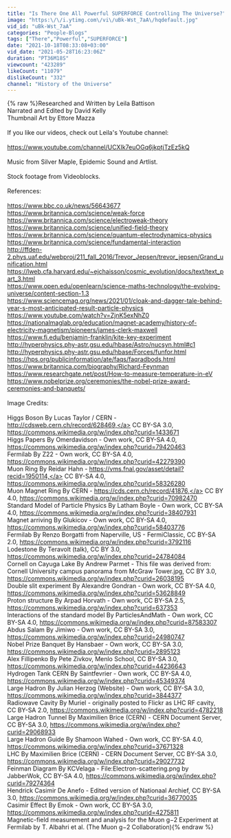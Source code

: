 ```yaml
---
title: "Is There One All Powerful SUPERFORCE Controlling The Universe?"
image: "https:\/\/i.ytimg.com\/vi\/uBk-Wst_7aA\/hqdefault.jpg"
vid_id: "uBk-Wst_7aA"
categories: "People-Blogs"
tags: ["There","Powerful","SUPERFORCE"]
date: "2021-10-18T08:33:08+03:00"
vid_date: "2021-05-28T16:23:06Z"
duration: "PT36M18S"
viewcount: "423289"
likeCount: "11079"
dislikeCount: "332"
channel: "History of the Universe"
---
```

{% raw %}Researched and Written by Leila Battison<br />Narrated and Edited by David Kelly<br />Thumbnail Art by Ettore Mazza<br /><br />If you like our videos, check out Leila's Youtube channel:<br /><br /><a rel="nofollow" target="blank" href="https://www.youtube.com/channel/UCXIk7euOGq6jkptjTzEz5kQ">https://www.youtube.com/channel/UCXIk7euOGq6jkptjTzEz5kQ</a><br /><br />Music from Silver Maple, Epidemic Sound and Artlist.<br /><br />Stock footage from Videoblocks.<br /><br />References:<br /><br /><a rel="nofollow" target="blank" href="https://www.bbc.co.uk/news/56643677">https://www.bbc.co.uk/news/56643677</a> <br /><a rel="nofollow" target="blank" href="https://www.britannica.com/science/weak-force">https://www.britannica.com/science/weak-force</a> <br /><a rel="nofollow" target="blank" href="https://www.britannica.com/science/electroweak-theory">https://www.britannica.com/science/electroweak-theory</a> <br /><a rel="nofollow" target="blank" href="https://www.britannica.com/science/unified-field-theory">https://www.britannica.com/science/unified-field-theory</a> <br /><a rel="nofollow" target="blank" href="https://www.britannica.com/science/quantum-electrodynamics-physics">https://www.britannica.com/science/quantum-electrodynamics-physics</a> <br /><a rel="nofollow" target="blank" href="https://www.britannica.com/science/fundamental-interaction">https://www.britannica.com/science/fundamental-interaction</a> <br /><a rel="nofollow" target="blank" href="http://ffden-2.phys.uaf.edu/webproj/211_fall_2016/Trevor_Jepsen/trevor_jepsen/Grand_unification.html">http://ffden-2.phys.uaf.edu/webproj/211_fall_2016/Trevor_Jepsen/trevor_jepsen/Grand_unification.html</a><br /><a rel="nofollow" target="blank" href="https://lweb.cfa.harvard.edu/~ejchaisson/cosmic_evolution/docs/text/text_part_3.html">https://lweb.cfa.harvard.edu/~ejchaisson/cosmic_evolution/docs/text/text_part_3.html</a>  <br /><a rel="nofollow" target="blank" href="https://www.open.edu/openlearn/science-maths-technology/the-evolving-universe/content-section-1.3">https://www.open.edu/openlearn/science-maths-technology/the-evolving-universe/content-section-1.3</a> <br /><a rel="nofollow" target="blank" href="https://www.sciencemag.org/news/2021/01/cloak-and-dagger-tale-behind-year-s-most-anticipated-result-particle-physics">https://www.sciencemag.org/news/2021/01/cloak-and-dagger-tale-behind-year-s-most-anticipated-result-particle-physics</a> <br /><a rel="nofollow" target="blank" href="https://www.youtube.com/watch?v=ZjnK5exNhZ0">https://www.youtube.com/watch?v=ZjnK5exNhZ0</a><br /><a rel="nofollow" target="blank" href="https://nationalmaglab.org/education/magnet-academy/history-of-electricity-magnetism/pioneers/james-clerk-maxwell">https://nationalmaglab.org/education/magnet-academy/history-of-electricity-magnetism/pioneers/james-clerk-maxwell</a><br /><a rel="nofollow" target="blank" href="https://www.fi.edu/benjamin-franklin/kite-key-experiment">https://www.fi.edu/benjamin-franklin/kite-key-experiment</a> <br /><a rel="nofollow" target="blank" href="http://hyperphysics.phy-astr.gsu.edu/hbase/Astro/nucsyn.html#c1">http://hyperphysics.phy-astr.gsu.edu/hbase/Astro/nucsyn.html#c1</a> <br /><a rel="nofollow" target="blank" href="http://hyperphysics.phy-astr.gsu.edu/hbase/Forces/funfor.html">http://hyperphysics.phy-astr.gsu.edu/hbase/Forces/funfor.html</a><br /><a rel="nofollow" target="blank" href="https://hps.org/publicinformation/ate/faqs/faqradbods.html">https://hps.org/publicinformation/ate/faqs/faqradbods.html</a> <br /><a rel="nofollow" target="blank" href="https://www.britannica.com/biography/Richard-Feynman">https://www.britannica.com/biography/Richard-Feynman</a><br /><a rel="nofollow" target="blank" href="https://www.researchgate.net/post/How-to-measure-temperature-in-eV">https://www.researchgate.net/post/How-to-measure-temperature-in-eV</a><br /><a rel="nofollow" target="blank" href="https://www.nobelprize.org/ceremonies/the-nobel-prize-award-ceremonies-and-banquets/">https://www.nobelprize.org/ceremonies/the-nobel-prize-award-ceremonies-and-banquets/</a><br /><br />Image Credits:<br /><br />Higgs Boson By Lucas Taylor / CERN - <a rel="nofollow" target="blank" href="http://cdsweb.cern.ch/record/628469,">http://cdsweb.cern.ch/record/628469,</a> CC BY-SA 3.0, <a rel="nofollow" target="blank" href="https://commons.wikimedia.org/w/index.php?curid=1433671">https://commons.wikimedia.org/w/index.php?curid=1433671</a><br />Higgs Papers By Omerdavidson - Own work, CC BY-SA 4.0, <a rel="nofollow" target="blank" href="https://commons.wikimedia.org/w/index.php?curid=79420463">https://commons.wikimedia.org/w/index.php?curid=79420463</a><br />Fermilab By Z22 - Own work, CC BY-SA 4.0, <a rel="nofollow" target="blank" href="https://commons.wikimedia.org/w/index.php?curid=42279390">https://commons.wikimedia.org/w/index.php?curid=42279390</a><br />Muon Ring By Reidar Hahn - <a rel="nofollow" target="blank" href="https://vms.fnal.gov/asset/detail?recid=1950114,">https://vms.fnal.gov/asset/detail?recid=1950114,</a> CC BY-SA 4.0, <a rel="nofollow" target="blank" href="https://commons.wikimedia.org/w/index.php?curid=58326280">https://commons.wikimedia.org/w/index.php?curid=58326280</a><br />Muon Magnet Ring By CERN - <a rel="nofollow" target="blank" href="https://cds.cern.ch/record/41876,">https://cds.cern.ch/record/41876,</a> CC BY 4.0, <a rel="nofollow" target="blank" href="https://commons.wikimedia.org/w/index.php?curid=70982470">https://commons.wikimedia.org/w/index.php?curid=70982470</a><br />Standard Model of Particle Physics By Latham Boyle - Own work, CC BY-SA 4.0, <a rel="nofollow" target="blank" href="https://commons.wikimedia.org/w/index.php?curid=38407931">https://commons.wikimedia.org/w/index.php?curid=38407931</a><br />Magnet arriving By Glukicov - Own work, CC BY-SA 4.0, <a rel="nofollow" target="blank" href="https://commons.wikimedia.org/w/index.php?curid=58403776">https://commons.wikimedia.org/w/index.php?curid=58403776</a><br />Fermilab By Renzo Borgatti from Naperville, US - FermiClassic, CC BY-SA 2.0, <a rel="nofollow" target="blank" href="https://commons.wikimedia.org/w/index.php?curid=3792116">https://commons.wikimedia.org/w/index.php?curid=3792116</a><br />Lodestone By Teravolt (talk), CC BY 3.0, <a rel="nofollow" target="blank" href="https://commons.wikimedia.org/w/index.php?curid=24784084">https://commons.wikimedia.org/w/index.php?curid=24784084</a><br />Cornell on Cayuga Lake By Andrew Parmet - This file was derived from:  Cornell University campus panorama from McGraw Tower.jpg, CC BY 3.0, <a rel="nofollow" target="blank" href="https://commons.wikimedia.org/w/index.php?curid=26038195">https://commons.wikimedia.org/w/index.php?curid=26038195</a><br />Double slit experiment By Alexandre Gondran - Own work, CC BY-SA 4.0, <a rel="nofollow" target="blank" href="https://commons.wikimedia.org/w/index.php?curid=53628849">https://commons.wikimedia.org/w/index.php?curid=53628849</a><br />Proton structure By Arpad Horvath - Own work, CC BY-SA 2.5, <a rel="nofollow" target="blank" href="https://commons.wikimedia.org/w/index.php?curid=637353">https://commons.wikimedia.org/w/index.php?curid=637353</a><br />Interactions of the standard model By ParticlesAndMath - Own work, CC BY-SA 4.0, <a rel="nofollow" target="blank" href="https://commons.wikimedia.org/w/index.php?curid=87583307">https://commons.wikimedia.org/w/index.php?curid=87583307</a><br />Abdus Salam By Jimiwo - Own work, CC BY-SA 3.0, <a rel="nofollow" target="blank" href="https://commons.wikimedia.org/w/index.php?curid=24980747">https://commons.wikimedia.org/w/index.php?curid=24980747</a><br />Nobel Prize Banquet By Hansbaer - Own work, CC BY-SA 3.0, <a rel="nofollow" target="blank" href="https://commons.wikimedia.org/w/index.php?curid=2895123">https://commons.wikimedia.org/w/index.php?curid=2895123</a><br />Alex Fillipenko By Pete Zivkov, Menlo School, CC BY-SA 3.0, <a rel="nofollow" target="blank" href="https://commons.wikimedia.org/w/index.php?curid=44236643">https://commons.wikimedia.org/w/index.php?curid=44236643</a><br />Hydrogen Tank CERN By Saintfevrier - Own work, CC BY-SA 4.0, <a rel="nofollow" target="blank" href="https://commons.wikimedia.org/w/index.php?curid=45349374">https://commons.wikimedia.org/w/index.php?curid=45349374</a><br />Large Hadron By Julian Herzog (Website) - Own work, CC BY-SA 3.0, <a rel="nofollow" target="blank" href="https://commons.wikimedia.org/w/index.php?curid=3844377">https://commons.wikimedia.org/w/index.php?curid=3844377</a><br />Radiowave Cavity By Muriel - originally posted to Flickr as LHC RF cavity, CC BY-SA 2.0, <a rel="nofollow" target="blank" href="https://commons.wikimedia.org/w/index.php?curid=4782218">https://commons.wikimedia.org/w/index.php?curid=4782218</a><br />Large Hadron Tunnel By Maximilien Brice (CERN) - CERN Document Server, CC BY-SA 3.0, <a rel="nofollow" target="blank" href="https://commons.wikimedia.org/w/index.php?curid=29068933">https://commons.wikimedia.org/w/index.php?curid=29068933</a><br />Large Hadron Guide By Shamoon Wahed - Own work, CC BY-SA 4.0, <a rel="nofollow" target="blank" href="https://commons.wikimedia.org/w/index.php?curid=37671328">https://commons.wikimedia.org/w/index.php?curid=37671328</a><br />LHC By Maximilien Brice (CERN) - CERN Document Server, CC BY-SA 3.0, <a rel="nofollow" target="blank" href="https://commons.wikimedia.org/w/index.php?curid=29027732">https://commons.wikimedia.org/w/index.php?curid=29027732</a><br />Feinman Diagram By KCVelaga - File:Electron-scattering.png by JabberWok, CC BY-SA 4.0, <a rel="nofollow" target="blank" href="https://commons.wikimedia.org/w/index.php?curid=79274364">https://commons.wikimedia.org/w/index.php?curid=79274364</a><br />Hendrick Casimir De Anefo - Edited version of Nationaal Archief, CC BY-SA 3.0, <a rel="nofollow" target="blank" href="https://commons.wikimedia.org/w/index.php?curid=36770035">https://commons.wikimedia.org/w/index.php?curid=36770035</a><br />Casimir Effect By Emok - Own work, CC BY-SA 3.0, <a rel="nofollow" target="blank" href="https://commons.wikimedia.org/w/index.php?curid=4275811">https://commons.wikimedia.org/w/index.php?curid=4275811</a><br />Magnetic-field measurement and analysis for the Muon g−2 Experiment at Fermilab by T. Albahri et al. (The Muon g−2 Collaboration){% endraw %}
